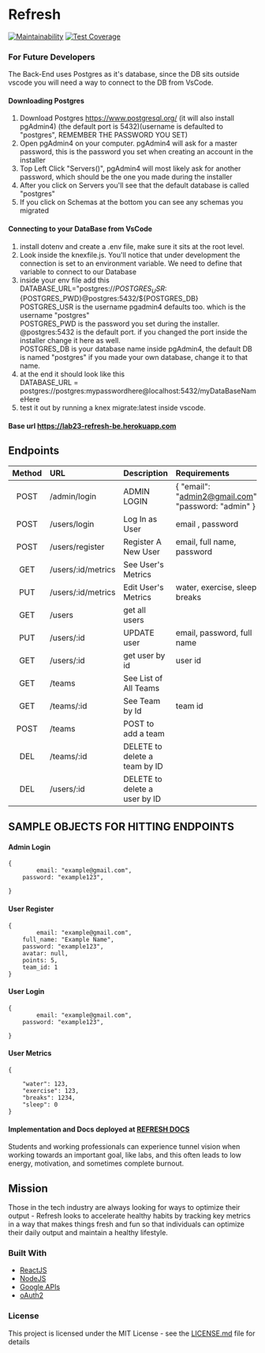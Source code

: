 # Refresh

[![Maintainability](https://api.codeclimate.com/v1/badges/dd40d979822303c26785/maintainability)](https://codeclimate.com/github/Lambda-School-Labs/refresh-be/maintainability)
[![Test Coverage](https://api.codeclimate.com/v1/badges/dd40d979822303c26785/test_coverage)](https://codeclimate.com/github/Lambda-School-Labs/refresh-be/test_coverage)

### For Future Developers
The Back-End uses Postgres as it's database, since the DB sits outside vscode you will need a way to connect to the DB from VsCode. 

#### Downloading Postgres

1) Download Postgres https://www.postgresql.org/ (it will also install pgAdmin4) (the default port is 5432)(username is defaulted to "postgres", REMEMBER THE PASSWORD YOU SET)
2) Open pgAdmin4 on your computer. pgAdmin4 will ask for a master password, this is the password you set when creating an account in the installer
3) Top Left Click "Servers()", pgAdmin4 will most likely ask for another password, which should be the one you made during the installer
4) After you click on Servers you'll see that the default database is called "postgres"
5) If you click on Schemas at the bottom you can see any schemas you migrated

#### Connecting to your DataBase from VsCode
1) install dotenv and create a .env file, make sure it sits at the root level. 
2) Look inside the knexfile.js. You'll notice that under development the connection is set to an environment variable. We need to define that variable to connect to our Database
3) inside your env file add this  DATABASE_URL="postgres://${POSTGRES_USR}:${POSTGRES_PWD}@postgres:5432/${POSTGRES_DB}<br/>
 POSTGRES_USR is the username pgadmin4 defaults too. which is the username "postgres"<br/>
 	POSTGRES_PWD is the password you set during the installer.<br/>
 	@postgres:5432 is the default port. if you changed the port inside the installer change it here as well.<br/>
 	POSTGRES_DB is your database name inside pgAdmin4, the default DB is named "postgres" if you made your own database, change it to that name.
4) at the end it should look like this    
   DATABASE_URL = postgres://postgres:mypasswordhere@localhost:5432/myDataBaseNameHere
5) test it out by running a knex migrate:latest inside vscode. 

#### Base url https://lab23-refresh-be.herokuapp.com

## Endpoints

|Method| URL | Description| Requirements|
|:-----:|:-----|:-----|:-----|
|POST| /admin/login| ADMIN LOGIN| { "email": "admin2@gmail.com", "password: "admin" }|
|POST| /users/login| Log In as User | email , password|
|POST| /users/register| Register A New User | email, full name, password|
|GET| /users/:id/metrics| See User's Metrics ||
|PUT| /users/:id/metrics| Edit User's Metrics |water, exercise, sleep, breaks|
|GET| /users| get all users | |
|PUT|/users/:id | UPDATE user |email, password, full name |
|GET| /users/:id| get user by id |user id|
|GET| /teams| See List of All Teams  ||
|GET| /teams/:id| See Team by Id | team id|
|POST|/teams | POST to add a team | |
|DEL|/teams/:id | DELETE to delete a team by ID | |
|DEL|/users/:id | DELETE to delete a user by ID | |

## SAMPLE OBJECTS FOR HITTING ENDPOINTS
#### Admin Login
```
{
      	email: "example@gmail.com",
	password: "example123",
	
}
```
#### User Register
```
{
      	email: "example@gmail.com",
	full_name: "Example Name",
	password: "example123",
	avatar: null,
	points: 5,
	team_id: 1
}
```
#### User Login
```
{
      	email: "example@gmail.com",
	password: "example123",
	
}
```
#### User Metrics 
```
{
  
    "water": 123,
    "exercise": 123,
    "breaks": 1234,
    "sleep": 0
}
```



#### Implementation and Docs deployed at [REFRESH DOCS](https://refresh-yo.herokuapp.com/docs) <br>

Students and working professionals can experience tunnel vision when working towards an important goal, like labs, and this often leads to low energy, motivation, and sometimes complete burnout.

## Mission

Those in the tech industry are always looking for ways to optimize their output - Refresh looks to accelerate healthy habits by tracking key metrics in a way that makes things fresh and fun so that individuals can optimize their daily output and maintain a healthy lifestyle.

### Built With

- [ReactJS](https://reactjs.org/)
- [NodeJS](https://nodejs.org/en/)
- [Google APIs](https://developers.google.com/apis-explorer)
- [oAuth2](https://oauth.net/2/)

### License

This project is licensed under the MIT License - see the [LICENSE.md](LICENSE.md) file for details
